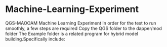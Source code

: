 # Machine-Learning-Experiment
QGS-MAOOAM Machine Learning Experiment
In order for the test to run smoothly, a few steps are required
Copy the QGS folder to the dapper/mod folder
The Example folder is a related program for hybrid model building.Specifically include:

